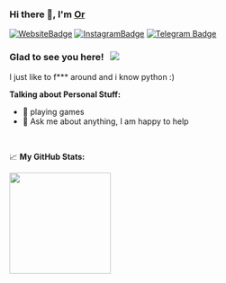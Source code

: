 ### Hi there 👋, I'm <a href="https://github.com/idcmkg2" target="_blank">Or</a> 

[![WebsiteBadge](https://img.shields.io/badge/Website-3b5998?style=flat-square&logo=google-chrome&logoColor=white)](https://icdmkg2.github.io/) [![InstagramBadge](https://img.shields.io/badge/-Instagram-e4405f?style=flat-square&logo=Instagram&logoColor=white)](https://instagram.com/icdmkg/) [![Telegram Badge](https://img.shields.io/badge/-Telegram-0088cc?style=flat-square&logo=Telegram&logoColor=white)](https://t.me/icdmkg)

### Glad to see you here! &nbsp; ![](https://visitor-badge.glitch.me/badge?page_id=icdmkg2.icdmkg)

I just like to f*** around and i know python :)

**Talking about Personal Stuff:**

- 🚀 playing games
- 💬 Ask me about anything, I am happy to help

</br>


📈 **My GitHub Stats:**


<img height="180em" src="https://github-readme-stats.vercel.app/api?username=icdmkg2&show_icons=true&hide_border=true&&count_private=true&include_all_commits=true" />
</p>





